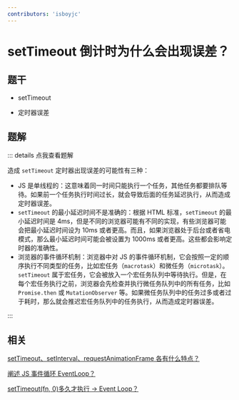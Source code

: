 ```yaml
---
contributors: 'isboyjc'
---
```


# setTimeout 倒计时为什么会出现误差？


## 题干

- setTimeout

- 定时器误差



## 题解

::: details 点我查看题解

造成 `setTimeout` 定时器出现误差的可能性有三种：

- JS 是单线程的：这意味着同一时间只能执行一个任务，其他任务都要排队等待。如果前一个任务执行时间过长，就会导致后面的任务延迟执行，从而造成定时器误差。
- `setTimeout` 的最小延迟时间不是准确的：根据 HTML 标准，`setTimeout` 的最小延迟时间是 4ms，但是不同的浏览器可能有不同的实现，有些浏览器可能会把最小延迟时间设为 10ms 或者更高。而且，如果浏览器处于后台或者省电模式，那么最小延迟时间可能会被设置为 1000ms 或者更高。这些都会影响定时器的准确性。
- 浏览器的事件循环机制：浏览器中对 JS 的事件循环机制，它会按照一定的顺序执行不同类型的任务，比如宏任务（`macrotask`）和微任务（`microtask`）。`setTimeout` 属于宏任务，它会被放入一个宏任务队列中等待执行。但是，在每个宏任务执行之前，浏览器会先检查并执行微任务队列中的所有任务，比如 `Promise.then` 或 `MutationObserver` 等。如果微任务队列中的任务过多或者过于耗时，那么就会推迟宏任务队列中的任务执行，从而造成定时器误差。

:::


## 相关

[setTimeout、setInterval、requestAnimationFrame 各有什么特点？](./110070_settimeout_setinterval_requestanimationframe.md)

[阐述 JS 事件循环 EventLoop？](../100eventloop/100030_eventloop.md)

[setTimeout(fn, 0)多久才执行 -> Event Loop？](../100eventloop/100040_eventloop_settimeout0.md)
